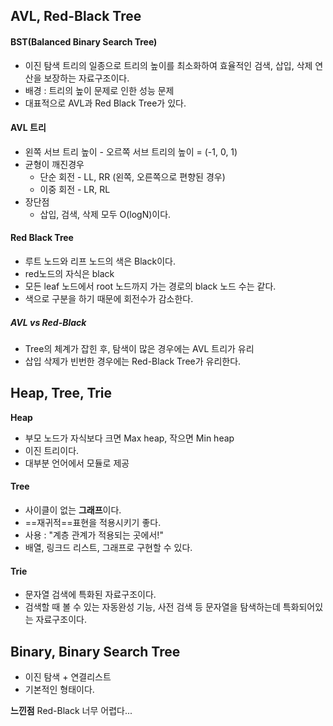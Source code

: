 ## AVL, Red-Black Tree

#### BST(Balanced Binary Search Tree)
- 이진 탐색 트리의 일종으로 트리의 높이를 최소화하여 효율적인 검색, 삽입, 삭제 연산을 보장하는 자료구조이다. 
- 배경 : 트리의 높이 문제로 인한 성능 문제
- 대표적으로 AVL과 Red Black Tree가 있다. 

#### AVL 트리
- 왼쪽 서브 트리 높이 - 오르쪽 서브 트리의 높이 = (-1, 0, 1)
- 균형이 깨진경우
	- 단순 회전 - LL, RR (왼쪽, 오른쪽으로 편향된 경우)
	- 이중 회전 - LR, RL 
- 장단점
	- 삽입, 검색, 삭제 모두 O(logN)이다. 

#### Red Black Tree
- 루트 노드와 리프 노드의 색은 Black이다. 
- red노드의 자식은 black
- 모든 leaf 노드에서 root 노드까지 가는 경로의 black 노드 수는 같다. 
- 색으로 구분을 하기 때문에 회전수가 감소한다. 

##### AVL vs Red-Black
- Tree의 체계가 잡힌 후, 탐색이 많은 경우에는 AVL 트리가 유리
- 삽입 삭제가 빈번한 경우에는 Red-Black Tree가 유리한다. 


## Heap, Tree, Trie

**Heap**
- 부모 노드가 자식보다 크면 Max heap, 작으면 Min heap
- 이진 트리이다. 
- 대부분 언어에서 모듈로 제공

#### Tree
- 사이클이 없는 **그래프**이다. 
- ==재귀적==표현을 적용시키기 좋다. 
- 사용 : "계층 관계가 적용되는 곳에서!"
- 배열, 링크드 리스트, 그래프로 구현할 수 있다. 

#### Trie
- 문자열 검색에 특화된 자료구조이다. 
- 검색할 때 볼 수 있는 자동완성 기능, 사전 검색 등 문자열을 탐색하는데 특화되어있는 자료구조이다. 


## Binary, Binary Search Tree

- 이진 탐색 + 연결리스트
- 기본적인 형태이다. 

**느낀점**
Red-Black 너무 어렵다...
